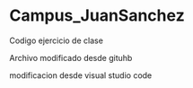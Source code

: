 # Campus_JuanSanchez
Codigo ejercicio de clase

Archivo modificado desde gituhb

modificacion desde visual studio code